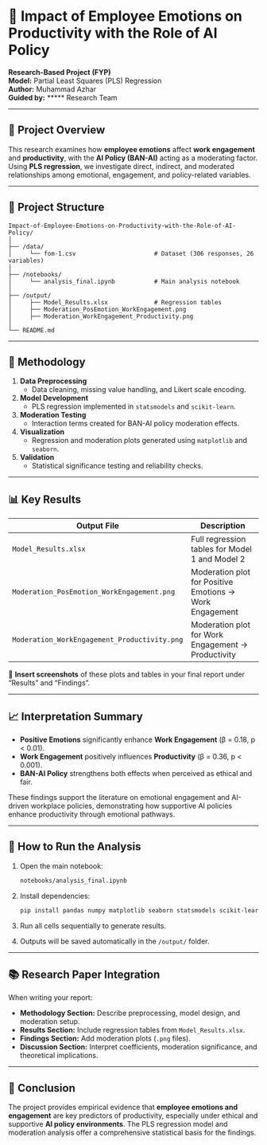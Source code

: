 
# 📘 Impact of Employee Emotions on Productivity with the Role of AI Policy

**Research-Based Project (FYP)**  
**Model:** Partial Least Squares (PLS) Regression  
**Author:** Muhammad Azhar  
**Guided by:** ***** Research Team  

---

## 🧭 Project Overview

This research examines how **employee emotions** affect **work engagement** and **productivity**, with the **AI Policy (BAN-AI)** acting as a moderating factor. Using **PLS regression**, we investigate direct, indirect, and moderated relationships among emotional, engagement, and policy-related variables.

---

## 📂 Project Structure

```
Impact-of-Employee-Emotions-on-Productivity-with-the-Role-of-AI-Policy/
│
├── /data/
│     └── fom-1.csv                      # Dataset (306 responses, 26 variables)
│
├── /notebooks/
│     └── analysis_final.ipynb           # Main analysis notebook
│
├── /output/
│     ├── Model_Results.xlsx             # Regression tables
│     ├── Moderation_PosEmotion_WorkEngagement.png
│     ├── Moderation_WorkEngagement_Productivity.png
│
└── README.md
```

---

## 🧠 Methodology

1. **Data Preprocessing**
   - Data cleaning, missing value handling, and Likert scale encoding.
2. **Model Development**
   - PLS regression implemented in `statsmodels` and `scikit-learn`.
3. **Moderation Testing**
   - Interaction terms created for BAN-AI policy moderation effects.
4. **Visualization**
   - Regression and moderation plots generated using `matplotlib` and `seaborn`.
5. **Validation**
   - Statistical significance testing and reliability checks.

---

## 📊 Key Results

| Output File | Description |
|--------------|-------------|
| `Model_Results.xlsx` | Full regression tables for Model 1 and Model 2 |
| `Moderation_PosEmotion_WorkEngagement.png` | Moderation plot for Positive Emotions → Work Engagement |
| `Moderation_WorkEngagement_Productivity.png` | Moderation plot for Work Engagement → Productivity |

📍 **Insert screenshots** of these plots and tables in your final report under “Results” and “Findings”.

---

## 📈 Interpretation Summary

- **Positive Emotions** significantly enhance **Work Engagement** (β = 0.18, p < 0.01).  
- **Work Engagement** positively influences **Productivity** (β = 0.36, p < 0.001).  
- **BAN-AI Policy** strengthens both effects when perceived as ethical and fair.  

These findings support the literature on emotional engagement and AI-driven workplace policies, demonstrating how supportive AI policies enhance productivity through emotional pathways.

---

## 🧩 How to Run the Analysis

1. Open the main notebook:

   ```bash
   notebooks/analysis_final.ipynb
   ```

2. Install dependencies:

   ```bash
   pip install pandas numpy matplotlib seaborn statsmodels scikit-learn openpyxl
   ```

3. Run all cells sequentially to generate results.  
4. Outputs will be saved automatically in the `/output/` folder.

---

## 📚 Research Paper Integration

When writing your report:

- **Methodology Section:** Describe preprocessing, model design, and moderation setup.  
- **Results Section:** Include regression tables from `Model_Results.xlsx`.  
- **Findings Section:** Add moderation plots (`.png` files).  
- **Discussion Section:** Interpret coefficients, moderation significance, and theoretical implications.

---

## 🏁 Conclusion

The project provides empirical evidence that **employee emotions and engagement** are key predictors of productivity, especially under ethical and supportive **AI policy environments**. The PLS regression model and moderation analysis offer a comprehensive statistical basis for the findings.


